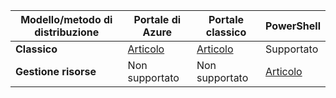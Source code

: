 |**Modello/metodo di distribuzione**|**Portale di Azure**| **Portale classico** | **PowerShell**|
|-------------------------------------|-----------------|---------------------|---------------|
|**Classico** |  [Articolo](../articles/vpn-gateway/vpn-gateway-howto-point-to-site-classic-azure-portal.md)| [Articolo](../articles/vpn-gateway/point-to-site-create.md)  | Supportato |
|**Gestione risorse** |Non supportato| Non supportato   | [Articolo](../articles/vpn-gateway/vpn-gateway-howto-point-to-site-rm-ps.md)  |




<!--HONumber=Oct16_HO2-->


